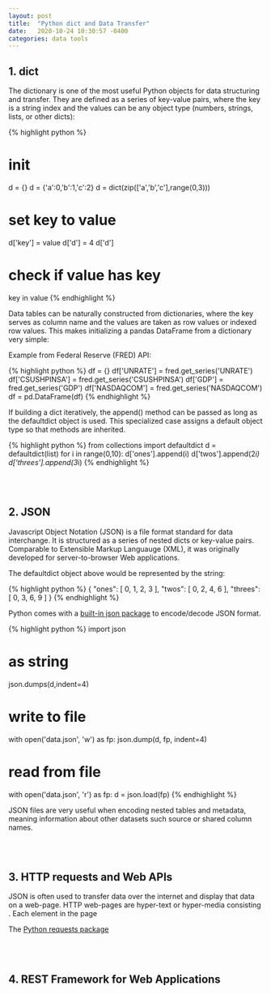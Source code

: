 ```yaml
---
layout: post
title:  "Python dict and Data Transfer"
date:   2020-10-24 10:30:57 -0400
categories: data tools
---
```

## 1. dict 

The dictionary is one of the most useful Python objects for data structuring and transfer. They are defined as a series of key-value pairs, where the key is a string index and the values can be any object type (numbers, strings, lists, or other dicts):

{% highlight python %}
# init
d = {}
d = {'a':0,'b':1,'c':2}
d = dict(zip(['a','b','c'],range(0,3)))
# set key to value
d['key'] = value
d['d'] = 4
d['d']
# check if value has key
key in value
{% endhighlight %}

Data tables can be naturally constructed from dictionaries, where the key serves as column name and the values are taken as row values or indexed row values. This makes initializing a pandas DataFrame from a dictionary very simple:

Example from Federal Reserve (FRED) API:

{% highlight python %}
df = {}
df['UNRATE'] = fred.get_series('UNRATE')
df['CSUSHPINSA'] = fred.get_series('CSUSHPINSA')
df['GDP'] = fred.get_series('GDP')
df['NASDAQCOM'] = fred.get_series('NASDAQCOM')
df = pd.DataFrame(df)
{% endhighlight %}


If building a dict iteratively, the append() method can be passed as long as the defaultdict object is used. This specialized case assigns a default object type so that methods are inherited.

{% highlight python %}
from collections import defaultdict
d = defaultdict(list)
for i in range(0,10):
	d['ones'].append(i)
	d['twos'].append(2*i)
	d['threes'].append(3*i)
{% endhighlight %}


<br/><br/>

## 2. JSON

Javascript Object Notation (JSON) is a file format standard for data interchange. It is structured as a series of nested dicts or key-value pairs. Comparable to Extensible Markup Languauge (XML), it was originally developed for server-to-browser Web applications. 

The defaultdict object above would be represented by the string:

{% highlight python %}
{
    "ones": [
        0,
        1,
        2,
        3
    ],
    "twos": [
        0,
        2,
        4,
        6
    ],
    "threes": [
        0,
        3,
        6,
        9
    ]
}
{% endhighlight %}

Python comes with a [built-in json package](https://docs.python.org/3/library/json.html) to encode/decode JSON format.

{% highlight python %}
import json
# as string
json.dumps(d,indent=4)
# write to file
with open('data.json', 'w') as fp:
  json.dump(d, fp, indent=4)
# read from file
with open('data.json', 'r') as fp:
  d = json.load(fp)
{% endhighlight %}

JSON files are very useful when encoding nested tables and metadata, meaning information about other datasets such source or shared column names. 

<br/><br/>

## 3. HTTP requests and Web APIs

JSON is often used to transfer data over the internet and display that data on a web-page. HTTP web-pages are hyper-text or hyper-media consisting . Each element in the page 

The [Python requests package](https://requests.readthedocs.io/en/master/)

<br/><br/>

## 4. REST Framework for Web Applications

